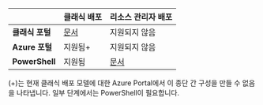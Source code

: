 | | **클래식 배포** | **리소스 관리자 배포** |
|----------------------------------------|--------------|------------------------|
| **클래식 포털** | [문서](../articles/vpn-gateway/vpn-gateway-point-to-site-create.md) | 지원되지 않음 |
| **Azure 포털** | 지원됨+ | 지원되지 않음 |
| **PowerShell** | 지원됨 | [문서](../articles/vpn-gateway/vpn-gateway-howto-point-to-site-rm-ps.md)|

(+)는 현재 클래식 배포 모델에 대한 Azure Portal에서 이 종단 간 구성을 만들 수 없음을 나타냅니다. 일부 단계에서는 PowerShell이 필요합니다.

<!---HONumber=AcomDC_0921_2016-->